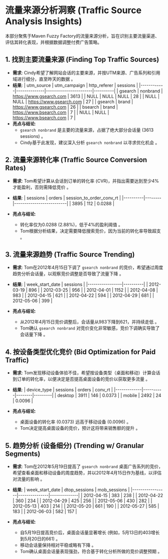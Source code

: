 # 流量来源分析洞察 (Traffic Source Analysis Insights)

本部分聚焦于Maven Fuzzy Factory的流量来源分析，旨在识别主要流量渠道、评估其转化表现，并根据数据调整付费广告策略。

## 1. 找到主要流量来源 (Finding Top Traffic Sources)

* **需求**: Cindy希望了解网站会话的主要来源，并按UTM来源、广告系列和引用域进行细分，直至昨天的数据 。
* **结果**:
    | utm_source | utm_campaign | http_referer          | sessions |
    |------------|--------------|-----------------------|----------|
    | gsearch    | nonbrand     | https://www.gsearch.com | 3613     |
    | NULL       | NULL         | NULL                  | 28       |
    | NULL       | NULL         | https://www.gsearch.com | 27       |
    | gsearch    | brand        | https://www.gsearch.com | 26       |
    | bsearch    | brand        | https://www.bsearch.com | 7        |
    | NULL       | NULL         | https://www.bsearch.com | 7        |
* **亮点与结论**:
    * `gsearch nonbrand` 是主要的流量来源，占据了绝大部分会话量 (3613 sessions) 。
    * Cindy基于此发现，建议深入分析 `gsearch nonbrand` 以寻求优化机会 。

## 2. 流量来源转化率 (Traffic Source Conversion Rates)

* **需求**: Tom希望计算从会话到订单的转化率 (CVR)，并指出需要达到至少4%才能盈利，否则需降低竞价 。
* **结果**:
    | sessions | orders | session_to_order_conv_rt |
    |----------|--------|--------------------------|
    | 3895     | 112    | 0.0288                   |
   
* **亮点与结论**:
    * 转化率仅为0.0288 (2.88%)，低于4%的盈利阈值 。
    * Tom根据分析结果，决定需要降低搜索竞价，因为当前的转化率导致超支 。

## 3. 流量来源趋势 (Traffic Source Trending)

* **需求**: Tom在2012年4月15日下调了 `gsearch nonbrand` 的竞价，希望通过周度趋势分析会话量，以观察竞价调整是否导致了流量下降 。
* **结果**:
    | week_start_date | sessions |
    |-----------------|----------|
    | 2012-03-19      | 896      |
    | 2012-03-25      | 956      |
    | 2012-04-01      | 1152     |
    | 2012-04-08      | 983      |
    | 2012-04-15      | 621      |
    | 2012-04-22      | 594      |
    | 2012-04-29      | 681      |
    | 2012-05-06      | 399      |
    
* **亮点与结论**:
    * 从2012年4月15日竞价调整后，会话量从983下降到621，并持续走低 。
    * Tom确认 `gsearch nonbrand` 对竞价变化非常敏感，竞价下调确实导致了会话量下降 。

## 4. 按设备类型优化竞价 (Bid Optimization for Paid Traffic)

* **需求**: Tom发现移动设备体验不佳，希望按设备类型（桌面和移动）计算会话到订单的转化率，以便决定是否提高桌面设备的竞价以获取更多流量 。
* **结果**:
    | device_type | sessions | orders | conv_rt |
    |-------------|----------|--------|---------|
    | desktop     | 3911     | 146    | 0.0373  |
    | mobile      | 2492     | 24     | 0.0096  |
    
* **亮点与结论**:
    * 桌面设备的转化率 (0.0373) 远高于移动设备 (0.0096) 。
    * Tom决定提高桌面设备的竞价，预计这将带来销售额的提升 。

## 5. 趋势分析 (设备细分) (Trending w/ Granular Segments)

* **需求**: Tom在2012年5月19日提高了 `gsearch nonbrand` 桌面广告系列的竞价，希望查看桌面和移动设备的周度趋势，并以2012年4月15日作为基线，以评估对流量的影响 。
* **结果**:
    | week_start_date | dtop_sessions | mob_sessions |
    |-----------------|---------------|--------------|
    | 2012-04-15      | 383           | 238          |
    | 2012-04-22      | 360           | 234          |
    | 2012-04-29      | 425           | 256          |
    | 2012-05-06      | 430           | 282          |
    | 2012-05-13      | 403           | 214          |
    | 2012-05-20      | 661           | 190          |
    | 2012-05-27      | 585           | 183          |
    | 2012-06-03      | 582           | 157          |
   
* **亮点与结论**:
    * 自5月19日提高竞价后，桌面会话量显著增长 (例如，5月13日的403增长到5月20日的661) 。
    * 移动会话量保持相对平稳或略有下降 。
    * Tom确认桌面会话量表现强劲，符合基于转化分析所做的竞价调整预期 。
